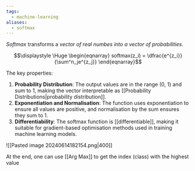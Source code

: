 ```yaml
---
tags:
  - machine-learning
aliases:
  - softmax
---
```

*Softmax* transforms a *vector of real numbes into a vector of probabilities*. 

$$\displaystyle \Huge \begin{eqnarray} 
softmax(z_i) = \dfrac{e^{z_i}}{\sum^n_je^{z_j}}
\end{eqnarray}$$

The key properties:
1. **Probability Distribution**: The output values are in the range (0, 1) and sum to 1, making the vector interpretable as [[Probability Distributions|probability distribution]].
2. **Exponentiation and Normalisation**: The function uses exponentiation to ensure all values are positive, and normalisation by the sum ensures they sum to 1.
3. **Differentiability**: The softmax function is [[differentiable]], making it suitable for gradient-based optimisation methods used in training machine learning models.


![[Pasted image 20240614182154.png|400]]

At the end, one can use [[Arg Max]] to get the index (class) with the highest value